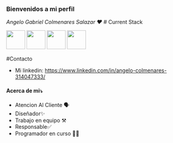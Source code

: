 <h3>Bienvenidos a mi perfil</h3>
<i>Angelo Gabriel Colmenares Salazar ❤</i>
# Current Stack

<img src="https://www.svgrepo.com/show/349419/javascript.svg" width="50" height="50"/> <img src="https://www.svgrepo.com/show/452210/git.svg" width="50" height="50"/> <img src="https://www.svgrepo.com/show/452228/html-5.svg" width="50" height="50"/> <img src="https://www.svgrepo.com/show/452185/css-3.svg" width="50"
height="50"/>

#Contacto
- Mi linkedin: https://www.linkedin.com/in/angelo-colmenares-314047333/

<h4> Acerca de mi⤵️</h4>
<ul>
  <li>Atencion Al Cliente 🗣️
  <li>Diseñador✨
  <li>Trabajo en equipo ⚒️
  <li>Responsable✅
  <li>Programador en curso 🧑‍💻
</ul>
